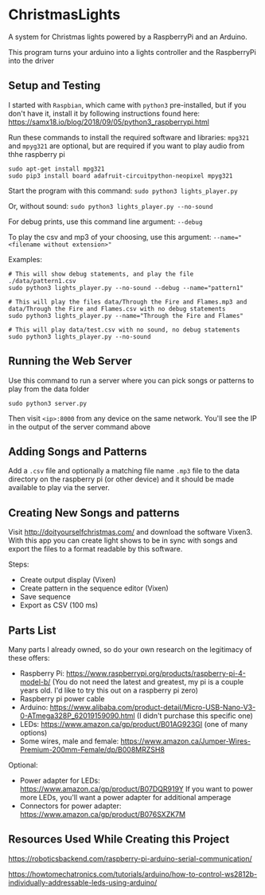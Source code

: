 # ChristmasLights
A system for Christmas lights powered by a RaspberryPi and an Arduino.

This program turns your arduino into a lights controller and the RaspberryPi into the driver

## Setup and Testing

I started with `Raspbian`, which came with `python3` pre-installed, but if you don't have it, install it by following instructions found here:
https://samx18.io/blog/2018/09/05/python3_raspberrypi.html

Run these commands to install the required software and libraries:
`mpg321` and `mpyg321` are optional, but are required if you want to play audio from thhe raspberry pi
```
sudo apt-get install mpg321
sudo pip3 install board adafruit-circuitpython-neopixel mpyg321
```

Start the program with this command:
`sudo python3 lights_player.py`

Or, without sound:
`sudo python3 lights_player.py --no-sound`

For debug prints, use this command line argument:
`--debug`

To play the csv and mp3 of your choosing, use this argument:
`--name="<filename without extension>"`

Examples:
```
# This will show debug statements, and play the file ./data/pattern1.csv
sudo python3 lights_player.py --no-sound --debug --name="pattern1"

# This will play the files data/Through the Fire and Flames.mp3 and data/Through the Fire and Flames.csv with no debug statements
sudo python3 lights_player.py --name="Through the Fire and Flames"

# This will play data/test.csv with no sound, no debug statements
sudo python3 lights_player.py --no-sound
```

## Running the Web Server

Use this command to run a server where you can pick songs or patterns to play from the data folder
```
sudo python3 server.py
```

Then visit `<ip>:8000` from any device on the same network. You'll see the IP in the output of the server command above

## Adding Songs and Patterns

Add a `.csv` file and optionally a matching file name `.mp3` file to the data directory on the raspberry pi (or other device) and it should be made available to play via the server.

## Creating New Songs and patterns

Visit http://doityourselfchristmas.com/ and download the software Vixen3. With this app you can create light shows to be in sync with songs and export the files to a format readable by this software.

Steps:
- Create output display (Vixen)
- Create pattern in the sequence editor (Vixen)
- Save sequence
- Export as CSV (100 ms)

## Parts List
Many parts I already owned, so do your own research on the legitimacy of these offers:

- Raspberry Pi: https://www.raspberrypi.org/products/raspberry-pi-4-model-b/ (You do not need the latest and greatest, my pi is a couple years old. I'd like to try this out on a raspberry pi zero)
- Raspberry pi power cable
- Arduino: https://www.alibaba.com/product-detail/Micro-USB-Nano-V3-0-ATmega328P_62019159090.html (I didn't purchase this specific one)
- LEDs: https://www.amazon.ca/gp/product/B01AG923GI (one of many options)
- Some wires, male and female: https://www.amazon.ca/Jumper-Wires-Premium-200mm-Female/dp/B008MRZSH8

Optional:
- Power adapter for LEDs: https://www.amazon.ca/gp/product/B07DQR919Y If you want to power more LEDs, you'll want a power adapter for additional amperage
- Connectors for power adapter: https://www.amazon.ca/gp/product/B076SXZK7M

## Resources Used While Creating this Project

https://roboticsbackend.com/raspberry-pi-arduino-serial-communication/

https://howtomechatronics.com/tutorials/arduino/how-to-control-ws2812b-individually-addressable-leds-using-arduino/

